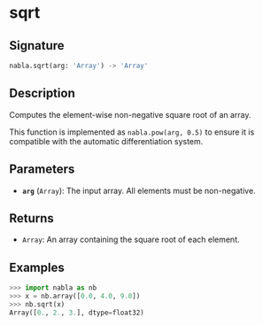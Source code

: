 # sqrt

## Signature

```python
nabla.sqrt(arg: 'Array') -> 'Array'
```

## Description

Computes the element-wise non-negative square root of an array.

This function is implemented as `nabla.pow(arg, 0.5)` to ensure it is
compatible with the automatic differentiation system.

## Parameters

- **`arg`** (`Array`): The input array. All elements must be non-negative.

## Returns

- `Array`: An array containing the square root of each element.

## Examples

```python
>>> import nabla as nb
>>> x = nb.array([0.0, 4.0, 9.0])
>>> nb.sqrt(x)
Array([0., 2., 3.], dtype=float32)
```
